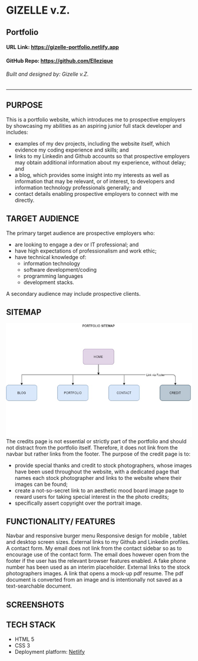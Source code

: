 # GIZELLE v.Z.
## Portfolio
#### URL Link: <https://gizelle-portfolio.netlify.app>
#### GitHub Repo: <https://github.com/Ellezique>
###### Built and designed by: Gizelle v.Z.
---
## PURPOSE
This is a portfolio website, which introduces me to prospective employers by showcasing my abilities as an aspiring junior full stack developer and includes:
- examples of my dev projects, including the website itself, which evidence my coding experience and skills; and
- links to my Linkedin and Github accounts so that prospective employers may obtain additional information about my experience, without delay; and
- a blog, which provides some insight into my interests as well as information that may be relevant, or of interest, to developers and information technology professionals generally; and
- contact details enabling prospective employers to connect with me directly.
## TARGET AUDIENCE
The primary target audience are prospective employers who:
- are looking to engage a dev or IT professional; and
- have high expectations of professionalism and work ethic;
- have technical knowledge of:
  - information technology
  - software development/coding
  - programming languages
  - development stacks.

A secondary audience may include prospective clients.
## SITEMAP
![sitemap](/README/docs/portfolio_sitemap.jpg)
The credits page is not essential or strictly part of the portfolio and should not distract from the portfolio itself. Therefore, it does not link from the navbar but rather links from the footer. The purpose of the credit page is to:
- provide special thanks and credit to stock photographers, whose images have been used throughout the website, with a dedicated page that names each stock photographer and links to the website where their images can be found;
- create a not-so-secret link to an aesthetic mood board image page to reward users for taking special interest in the the photo credits;
- specifically assert copyright over the portrait image.
## FUNCTIONALITY/ FEATURES
Navbar and responsive burger menu 
Responsive design for mobile , tablet and desktop screen sizes.
External links to my Github and Linkedin profiles.
A contact form. My email does not link from the contact sidebar so as to encourage use of the contact form. The email does however open from the footer if the user has the relevant browser features enabled.
A fake phone number has been used as an interim placeholder.
External links to the stock photographers images.
A link that opens a mock-up pdf resume. The pdf document is converted from an image and is intentionally not saved as a text-searchable document. 


## SCREENSHOTS

## TECH STACK
- HTML 5
- CSS 3
- Deployment platform: [Netlify](https://www.netlify.com)



